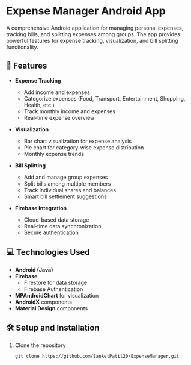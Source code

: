 # Expense Manager Android App

A comprehensive Android application for managing personal expenses, tracking bills, and splitting expenses among groups. The app provides powerful features for expense tracking, visualization, and bill splitting functionality.

## 🚀 Features

- **Expense Tracking**
  - Add income and expenses
  - Categorize expenses (Food, Transport, Entertainment, Shopping, Health, etc.)
  - Track monthly income and expenses
  - Real-time expense overview

- **Visualization**
  - Bar chart visualization for expense analysis
  - Pie chart for category-wise expense distribution
  - Monthly expense trends

- **Bill Splitting**
  - Add and manage group expenses
  - Split bills among multiple members
  - Track individual shares and balances
  - Smart bill settlement suggestions

- **Firebase Integration**
  - Cloud-based data storage
  - Real-time data synchronization
  - Secure authentication

## 💻 Technologies Used

- **Android (Java)**
- **Firebase**
  - Firestore for data storage
  - Firebase Authentication
- **MPAndroidChart** for visualization
- **AndroidX** components
- **Material Design** components


## 🛠️ Setup and Installation

1. Clone the repository
   ```bash
   git clone https://github.com/SanketPatil20/ExpenseManager.git
